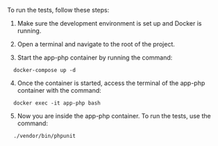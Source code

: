 To run the tests, follow these steps:

1. Make sure the development environment is set up and Docker is running.

2. Open a terminal and navigate to the root of the project.

3. Start the app-php container by running the command:
```
  docker-compose up -d
```

4. Once the container is started, access the terminal of the app-php container with the command:
```
  docker exec -it app-php bash
```

5. Now you are inside the app-php container. To run the tests, use the command:
```
  ./vendor/bin/phpunit
```
